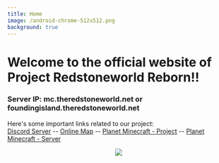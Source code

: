 ```yaml
---
title: Home
image: /android-chrome-512x512.png
background: true
---
```

<style type="text/css">
h1.title {
  text-align: center;
}
</style>

# Welcome to the official website of Project Redstoneworld Reborn!!

### Server IP: mc.theredstoneworld.net or foundingisland.theredstoneworld.net

Here's some important links related to our project:  
[Discord Server](https://discord.gg/G4UYpxy) -- [Online Map](http://map.theredstoneworld.net:7777/) -- [Planet Minecraft - Project](https://www.planetminecraft.com/project/the-redstone-theme-park/) -- [Planet Minecraft - Server](https://www.planetminecraft.com/server/agent-ij-s-server/)



<p style="text-align:center;"><a href="https://discord.gg/G4UYpxy"><img src="https://discordapp.com/api/guilds/620746079155126292/widget.png?style=banner3"></a></p>

